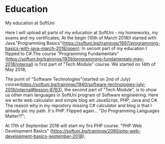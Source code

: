 # Education
My education at SoftUni

Here I will upload all parts of my education at SoftUni - my homeworks, my exams and my certificates;
At the begin (10th of March 2018)I started with Java."Programming Basics"(https://softuni.bg/trainings/1897/programming-basics-with-java-march-2018/open);
In secont part of my education I flipped to C#.The course "Programming Fundamentals"(https://softuni.bg/trainings/1939/programming-fundamentals-may-2018/internal) is first part of "Tech Module" course. We started on 14th of May 2018;

The point of "Software Technologies"(started on 2nd of July) course(https://softuni.bg/trainings/1940/software-technologies-july-2018/internal#lesson-8763), the second part of "Tech Module", is to show us other main languages in SoftUni program of Software engineering. Here we write web calculator and simple blog wit JavaScript, PHP, Java and C#. The reason why in my repostory missing C# calculator and blog is that I already pic my path. It`s PHP. Flipped again... "Do Programming Languages Matter!?";

At 17th of September 2018 will start my firs PHP course. "PHP Web Development Basics" (https://softuni.bg/trainings/2090/php-web-development-basics-september-2018);
